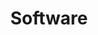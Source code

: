---
layout: software
title:  Software
excerpt: "A List Of Software I've Made"
comments: false
redirect_to: https://zeigren.com
---